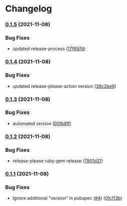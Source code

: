 # Changelog

### [0.1.5](https://www.github.com/M123-dev/fastlane-plugin-flutter_dart_version_manager/compare/v0.1.4...v0.1.5) (2021-11-08)


### Bug Fixes

* updated release-process ([17f697d](https://www.github.com/M123-dev/fastlane-plugin-flutter_dart_version_manager/commit/17f697d418ee86fc790b76bcde857b7d52ee3008))

### [0.1.4](https://www.github.com/M123-dev/fastlane-plugin-flutter_dart_version_manager/compare/v0.1.3...v0.1.4) (2021-11-08)


### Bug Fixes

* updated release-please-action version ([38c2be9](https://www.github.com/M123-dev/fastlane-plugin-flutter_dart_version_manager/commit/38c2be94c989d642278d43e09c1fbe4bc2ccd50a))

### [0.1.3](https://www.github.com/M123-dev/fastlane-plugin-flutter_dart_version_manager/compare/v0.1.2...v0.1.3) (2021-11-08)


### Bug Fixes

* automated version ([00fb8ff](https://www.github.com/M123-dev/fastlane-plugin-flutter_dart_version_manager/commit/00fb8ff77295c66c07b79bc613bdb3dfd4f88461))

### [0.1.2](https://www.github.com/M123-dev/fastlane-plugin-flutter_dart_version_manager/compare/v0.1.1...v0.1.2) (2021-11-08)


### Bug Fixes

* release-please ruby-gem release ([7901d21](https://www.github.com/M123-dev/fastlane-plugin-flutter_dart_version_manager/commit/7901d21256e44bdcc3d4fe7cf99a72decaca7883))

### [0.1.1](https://www.github.com/M123-dev/fastlane-plugin-flutter_dart_version_manager/compare/v0.1.0...v0.1.1) (2021-11-08)


### Bug Fixes

* Ignore additional "version" in pubspec ([#4](https://www.github.com/M123-dev/fastlane-plugin-flutter_dart_version_manager/issues/4)) ([0fc113b](https://www.github.com/M123-dev/fastlane-plugin-flutter_dart_version_manager/commit/0fc113b297f1f5582c5ec1cf1d2d6badb77efd44))
